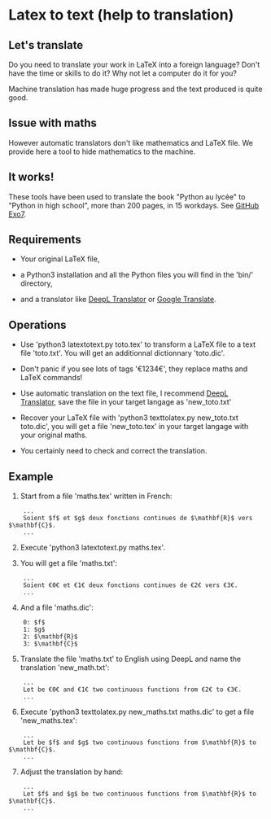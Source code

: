 
Latex to text (help to translation)
===================================

Let's translate
---------------

Do you need to translate your work in LaTeX into a foreign language? Don't have the time or skills to do it? Why not let a computer do it for you?

Machine translation has made huge progress and the text produced is quite good.

Issue with maths
----------------

However automatic translators don't like mathematics and LaTeX file. We provide here a tool to hide mathematics to the machine. 


It works!
---------

These tools have been used to translate the book "Python au lycée" to "Python in high school", more than 200 pages, in 15 workdays. See [GitHub Exo7](https://github.com/exo7math).



Requirements
------------

* Your original LaTeX file,

* a Python3 installation and all the Python files you will find in the 'bin/' directory, 

* and a translator like [DeepL Translator](https://www.deepl.com/translator) or [Google Translate](https://translate.google.com/).


Operations
----------

* Use 'python3 latextotext.py toto.tex' to transform a LaTeX file to a text file 'toto.txt'. You will get an additionnal dictionnary 'toto.dic'.

* Don't panic if you see lots of tags '€1234€', they replace maths and LaTeX commands!  

* Use automatic translation on the text file, I recommend [DeepL Translator](https://www.deepl.com/translator), save the file in your target langage as 'new_toto.txt'

* Recover your LaTeX file with 'python3 texttolatex.py new_toto.txt toto.dic', you will get a
file 'new_toto.tex' in your target langage with your original maths.

* You certainly need to check and correct the translation.


Example
-------

1. Start from a file 'maths.tex' written in French:
```
	...
	Soient $f$ et $g$ deux fonctions continues de $\mathbf{R}$ vers $\mathbf{C}$.
	...
```


2. Execute 'python3 latextotext.py maths.tex'.

3. You will get a file 'maths.txt':
```
	...
	Soient €0€ et €1€ deux fonctions continues de €2€ vers €3€.
	...
```

4. And a file 'maths.dic':
```
	0: $f$
	1: $g$
	2: $\mathbf{R}$
	3: $\mathbf{C}$
```

5. Translate the file 'maths.txt' to English using DeepL and name the translation 'new_math.txt':
```
	...
	Let be €0€ and €1€ two continuous functions from €2€ to €3€.
	...
```

6. Execute 'python3 texttolatex.py new_maths.txt maths.dic' to get a file 'new_maths.tex':
```
	...
	Let be $f$ and $g$ two continuous functions from $\mathbf{R}$ to $\mathbf{C}$.
	...
```

7. Adjust the translation by hand:
```
	...
	Let $f$ and $g$ be two continuous functions from $\mathbf{R}$ to $\mathbf{C}$.
	...
```
